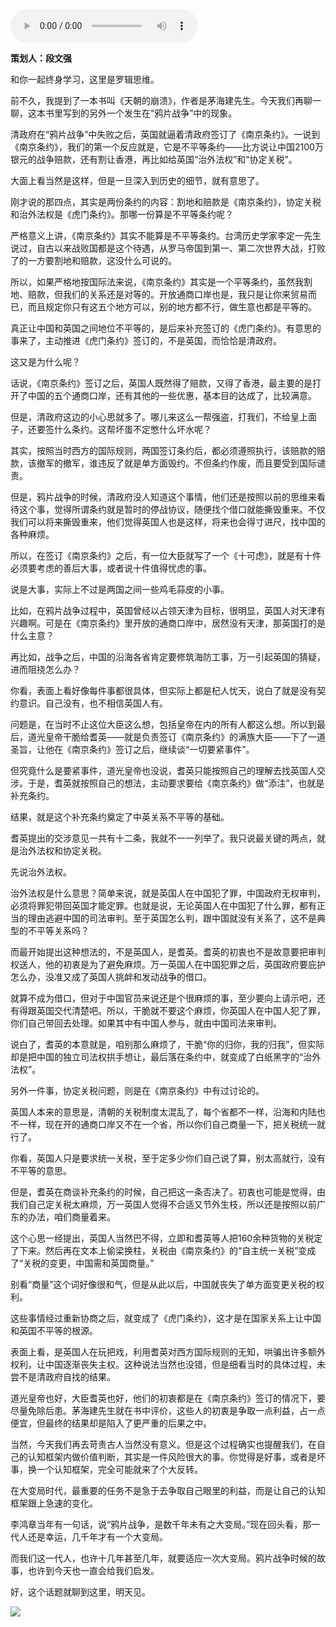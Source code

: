 <audio src="http://igetoss.cdn.igetget.com/mp3/201711/01/201711012315428149443148.mp3" controls="controls">您的浏览器不支持 audio 标签。</audio><p><b>策划人：段文强</b></p><p>和你一起终身学习，这里是罗辑思维。</p><p>前不久，我提到了一本书叫《天朝的崩溃》，作者是茅海建先生。今天我们再聊一聊，这本书里写到的另外一个发生在“鸦片战争”中的现象。</p><p>清政府在“鸦片战争”中失败之后，英国就逼着清政府签订了《南京条约》。一说到《南京条约》，我们的第一个反应就是，它是不平等条约——比方说让中国2100万银元的战争赔款，还有割让香港，再比如给英国“治外法权”和“协定关税”。</p><p>大面上看当然是这样，但是一旦深入到历史的细节，就有意思了。</p><p>刚才说的那四点，其实是两份条约的内容：割地和赔款是《南京条约》，协定关税和治外法权是《虎门条约》。那哪一份算是不平等条约呢？</p><p>严格意义上讲，《南京条约》其实不能算是不平等条约。台湾历史学家李定一先生说过，自古以来战败国都是这个待遇，从罗马帝国到第一、第二次世界大战，打败了的一方要割地和赔款，这没什么可说的。</p><p>所以，如果严格地按国际法来说，《南京条约》其实是一个平等条约，虽然我割地、赔款，但我们的关系还是对等的。开放通商口岸也是，我只是让你来贸易而已，而且规定你只有这五个地方可以，别的地方都不行，做生意也都是平等的。</p><p>真正让中国和英国之间地位不平等的，是后来补充签订的《虎门条约》。有意思的事来了，主动推进《虎门条约》签订的，不是英国，而恰恰是清政府。</p><p>这又是为什么呢？</p><p>话说，《南京条约》签订之后，英国人既然得了赔款，又得了香港，最主要的是打开了中国的五个通商口岸，还有其他的一些优惠，基本目的达成了，比较满意。</p><p>但是，清政府这边的小心思就多了。哪儿来这么一帮强盗，打我们，不给皇上面子，还要签什么条约。这帮坏蛋不定憋什么坏水呢？</p><p>其实，按照当时西方的国际规则，两国签订条约后，都必须遵照执行，该赔款的赔款，该撤军的撤军，谁违反了就是单方面毁约。不但条约作废，而且要受到国际谴责。</p><p>但是，鸦片战争的时候，清政府没人知道这个事情，他们还是按照以前的思维来看待这个事，觉得所谓条约就是暂时的停战协议，随便找个借口就能撕毁重来。不仅我们可以将来撕毁重来，他们觉得英国人也是这样，将来也会得寸进尺，找中国的各种麻烦。</p><p>所以，在签订《南京条约》之后，有一位大臣就写了一个《十可虑》，就是有十件必须要考虑的善后大事，或者说十件值得忧虑的事。</p><p>说是大事，实际上不过是两国之间一些鸡毛蒜皮的小事。</p><p>比如，在鸦片战争过程中，英国曾经以占领天津为目标，很明显，英国人对天津有兴趣啊。可是在《南京条约》里开放的通商口岸中，居然没有天津，那英国打的是什么主意？</p><p>再比如，战争之后，中国的沿海各省肯定要修筑海防工事，万一引起英国的猜疑，进而阻挠怎么办？</p><p>你看，表面上看好像每件事都很具体，但实际上都是杞人忧天，说白了就是没有契约意识。自己没有，也不相信英国人有。</p><p>问题是，在当时不止这位大臣这么想，包括皇帝在内的所有人都这么想。所以到最后，道光皇帝干脆给耆英——就是负责签订《南京条约》的满族大臣——下了一道圣旨，让他在《南京条约》签订之后，继续谈“一切要紧事件”。</p><p>但究竟什么是要紧事件，道光皇帝也没说，耆英只能按照自己的理解去找英国人交涉。于是，耆英就按照自己的想法，主动要求要给《南京条约》做“添注”，也就是补充条约。</p><p>结果，就是这个补充条约奠定了中英关系不平等的基础。</p><p>耆英提出的交涉意见一共有十二条，我就不一一列举了。我只说最关键的两点，就是治外法权和协定关税。</p><p>先说治外法权。</p><p>治外法权是什么意思？简单来说，就是英国人在中国犯了罪，中国政府无权审判，必须将罪犯带回英国才能定罪。也就是说，无论英国人在中国犯了什么罪，都有正当的理由逃避中国的司法审判。至于英国怎么判，跟中国就没有关系了，这不是典型的不平等关系吗？</p><p>而最开始提出这种想法的，不是英国人，是耆英。耆英的初衷也不是故意要把审判权送人，他的初衷是为了避免麻烦。万一英国人在中国犯罪之后，英国政府要庇护怎么办，没准又成了英国人挑衅和发动战争的借口。</p><p>就算不成为借口，但对于中国官员来说还是个很麻烦的事，至少要向上请示吧，还有得跟英国交代清楚吧。所以，干脆就不要这个麻烦，你英国人在中国人犯了罪，你们自己带回去处理。如果其中有中国人参与，就由中国司法来审判。</p><p>说白了，耆英的本意就是，咱别那么麻烦了，干脆“你的归你，我的归我”，但实际却是把中国的独立司法权拱手想让，最后落在条约中，就变成了白纸黑字的“治外法权”。</p><p>另外一件事，协定关税问题，则是在《南京条约》中有过讨论的。</p><p>英国人本来的意思是，清朝的关税制度太混乱了，每个省都不一样，沿海和内陆也不一样，现在开的通商口岸又不在一个省，所以你们自己商量一下，把关税统一就行了。</p><p>你看，英国人只是要求统一关税，至于定多少你们自己说了算，别太高就行，没有不平等的意思。</p><p>但是，耆英在商谈补充条约的时候，自己把这一条否决了。初衷也可能是觉得，由我们自己定关税太麻烦，万一英国人觉得不合适又节外生枝，所以还是按照以前广东的办法，咱们商量着来。</p><p>这个心思一经提出，英国人当然巴不得，立即和耆英等人把160余种货物的关税定了下来。然后再在文本上偷梁换柱，关税由《南京条约》的“自主统一关税”变成了“关税的变更，中国需和英国商量。”</p><p>别看“商量”这个词好像很和气，但是从此以后，中国就丧失了单方面变更关税的权利。</p><p>这些事情经过重新协商之后，就变成了《虎门条约》，这才是在国家关系上让中国和英国不平等的根源。</p><p>表面上看，是英国人在玩把戏，利用耆英对西方国际规则的无知，哄骗出许多额外权利，让中国逐渐丧失主权。这种说法当然也没错，但是细看当时的具体过程，未尝不是清政府自找的结果。</p><p>道光皇帝也好，大臣耆英也好，他们的初衷都是在《南京条约》签订的情况下，要尽量免除后患。茅海建先生就在书中评价，这些人的初衷是争取一点利益，占一点便宜，但最终的结果却是陷入了更严重的后果之中。</p><p>当然，今天我们再去苛责古人当然没有意义。但是这个过程确实也提醒我们，在自己的认知框架内做价值判断，其实是一件风险很大的事。你觉得是好事，或者是坏事，换一个认知框架，完全可能就来了个大反转。</p><p>在大变局时代，最重要的任务不是急于去争取自己眼里的利益，而是让自己的认知框架跟上急速的变化。</p><p>李鸿章当年有一句话，说“鸦片战争，是数千年未有之大变局。”现在回头看，那一代人还是幸运，几千年才有一个大变局。</p><p>而我们这一代人，也许十几年甚至几年，就要适应一次大变局。鸦片战争时候的故事，也许到今天也一直会给我们启发。</p><p>好，这个话题就聊到这里，明天见。</p><img src="https://piccdn.igetget.com/img/201711/01/201711012136274965019542.jpg" />